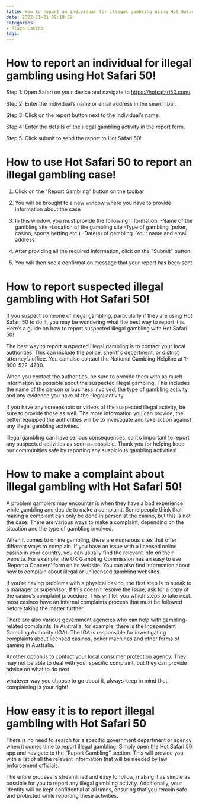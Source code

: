 ```yaml
---
title: How to report an individual for illegal gambling using Hot Safari 50!
date: 2022-11-21 09:19:59
categories:
- Plaza Casino
tags:
---
```



#  How to report an individual for illegal gambling using Hot Safari 50!




Step 1: Open Safari on your device and navigate to https://hotsafari50.com/.

Step 2: Enter the individual’s name or email address in the search bar.

Step 3: Click on the report button next to the individual’s name.

Step 4: Enter the details of the illegal gambling activity in the report form.

Step 5: Click submit to send the report to Hot Safari 50!

#  How to use Hot Safari 50 to report an illegal gambling case!

1. Click on the "Report Gambling" button on the toolbar

2. You will be brought to a new window where you have to provide information about the case
3. In this window, you must provide the following information:
-Name of the gambling site
-Location of the gambling site
-Type of gambling (poker, casino, sports betting etc.)
-Date(s) of gambling
-Your name and email address
4. After providing all the required information, click on the "Submit" button
5. You will then see a confirmation message that your report has been sent

#  How to report suspected illegal gambling with Hot Safari 50!

If you suspect someone of illegal gambling, particularly if they are using Hot Safari 50 to do it, you may be wondering what the best way to report it is. Here’s a guide on how to report suspected illegal gambling with Hot Safari 50!

The best way to report suspected illegal gambling is to contact your local authorities. This can include the police, sheriff’s department, or district attorney’s office. You can also contact the National Gambling Helpline at 1-800-522-4700.

When you contact the authorities, be sure to provide them with as much information as possible about the suspected illegal gambling. This includes the name of the person or business involved, the type of gambling activity, and any evidence you have of the illegal activity.

If you have any screenshots or videos of the suspected illegal activity, be sure to provide those as well. The more information you can provide, the better equipped the authorities will be to investigate and take action against any illegal gambling activities.

Illegal gambling can have serious consequences, so it’s important to report any suspected activities as soon as possible. Thank you for helping keep our communities safe by reporting any suspicious gambling activities!

#  How to make a complaint about illegal gambling with Hot Safari 50!

A problem gamblers may encounter is when they have a bad experience while gambling and decide to make a complaint. Some people think that making a complaint can only be done in person at the casino, but this is not the case. There are various ways to make a complaint, depending on the situation and the type of gambling involved.

When it comes to online gambling, there are numerous sites that offer different ways to complain. If you have an issue with a licensed online casino in your country, you can usually find the relevant info on their website. For example, the UK Gambling Commission has an easy to use ‘Report a Concern’ form on its website. You can also find information about how to complain about illegal or unlicensed gambling websites.

If you’re having problems with a physical casino, the first step is to speak to a manager or supervisor. If this doesn’t resolve the issue, ask for a copy of the casino’s complaint procedure. This will tell you which steps to take next. most casinos have an internal complaints process that must be followed before taking the matter further.

There are also various government agencies who can help with gambling-related complaints. In Australia, for example, there is the Independent Gambling Authority (IGA). The IGA is responsible for investigating complaints about licensed casinos, poker machines and other forms of gaming in Australia.

Another option is to contact your local consumer protection agency. They may not be able to deal with your specific complaint, but they can provide advice on what to do next.

whatever way you choose to go about it, always keep in mind that complaining is your right!

#  How easy it is to report illegal gambling with Hot Safari 50

There is no need to search for a specific government department or agency when it comes time to report illegal gambling.  Simply open the Hot Safari 50 app and navigate to the “Report Gambling” section. This will provide you with a list of all the relevant information that will be needed by law enforcement officials.

The entire process is streamlined and easy to follow, making it as simple as possible for you to report any illegal gambling activity. Additionally, your identity will be kept confidential at all times, ensuring that you remain safe and protected while reporting these activities.